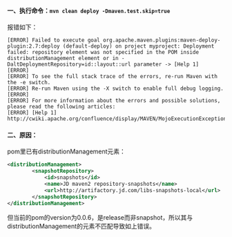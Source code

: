 #### 一、执行命令：`mvn clean deploy -Dmaven.test.skip=true`

报错如下：

```shell
[ERROR] Failed to execute goal org.apache.maven.plugins:maven-deploy-plugin:2.7:deploy (default-deploy) on project myproject: Deployment failed: repository element was not specified in the POM inside distributionManagement element or in -DaltDeploymentRepository=id::layout::url parameter -> [Help 1]
[ERROR] 
[ERROR] To see the full stack trace of the errors, re-run Maven with the -e switch.
[ERROR] Re-run Maven using the -X switch to enable full debug logging.
[ERROR] 
[ERROR] For more information about the errors and possible solutions, please read the following articles:
[ERROR] [Help 1] http://cwiki.apache.org/confluence/display/MAVEN/MojoExecutionException
```

#### 二、原因：

pom里已有distributionManagement元素：

```xml
<distributionManagement>
        <snapshotRepository>
            <id>snapshots</id>
            <name>JD maven2 repository-snapshots</name>
            <url>http://artifactory.jd.com/libs-snapshots-local</url>
        </snapshotRepository>
</distributionManagement>
```

但当前的pom的version为0.0.6，是release而非snapshot，所以其与distributionManagement的元素不匹配导致如上错误。
